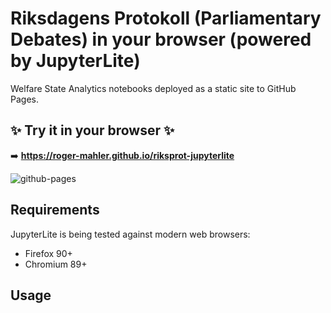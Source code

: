 # Riksdagens Protokoll (Parliamentary Debates) in your browser (powered by JupyterLite)

Welfare State Analytics notebooks deployed as a static site to GitHub Pages.

## ✨ Try it in your browser ✨

➡️ **https://roger-mahler.github.io/riksprot-jupyterlite**

![github-pages](https://user-images.githubusercontent.com/591645/120649478-18258400-c47d-11eb-80e5-185e52ff2702.gif)

## Requirements

JupyterLite is being tested against modern web browsers:

- Firefox 90+
- Chromium 89+

## Usage
